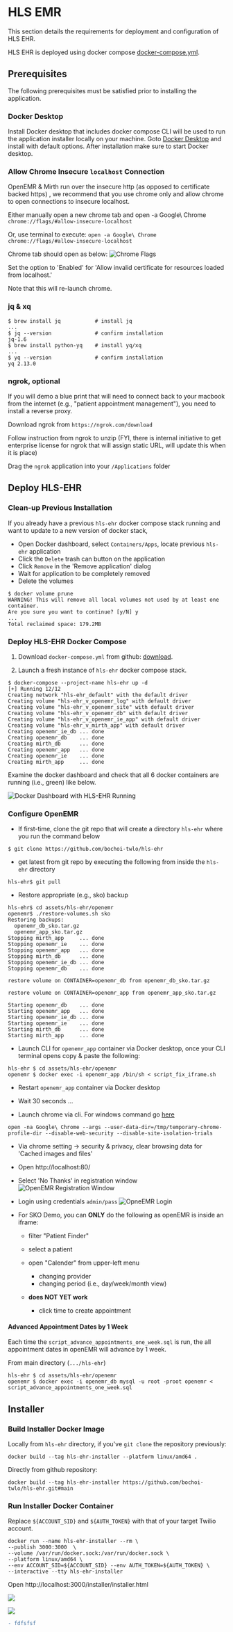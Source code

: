 # HLS EMR 

This section details the requirements for deployment and configuration of HLS EHR.

HLS EHR is deployed using docker compose [docker-compose.yml](https://github.com/bochoi-twlo/hls-ehr/blob/main/docker-compose.yml).



## Prerequisites

The following prerequisites must be satisfied prior to installing the application.

### Docker Desktop

Install Docker desktop that includes docker compose CLI will be used to run the application installer locally on your machine.
Goto [Docker Desktop](https://www.docker.com/products/docker-desktop) and install with default options.
After installation make sure to start Docker desktop.

### Allow Chrome Insecure `localhost` Connection

OpenEMR & Mirth run over the insecure http (as opposed to certificate backed https)
, we recommend that you use chrome only and allow chrome to open connections to insecure localhost.

Either manually open a new chrome tab and open -a Google\ Chrome `chrome://flags/#allow-insecure-localhost`

Or, use terminal to execute: `open -a Google\ Chrome chrome://flags/#allow-insecure-localhost`

Chrome tab should open as below:
![Chrome Flags](assets/images/chrome-flag.png)

Set the option to 'Enabled' for 'Allow invalid certificate for resources loaded from localhost.'

Note that this will re-launch chrome.


### jq & xq

```shell
$ brew install jq           # install jq
...
$ jq --version              # confirm installation
jq-1.6
$ brew install python-yq    # install yq/xq
...
$ yq --version              # confirm installation
yq 2.13.0
```

### ngrok, optional

If you will demo a blue print that will need to connect back to your macbook from the internet (e.g., "patient appointment management"), you need to install a reverse proxy.

Download ngrok from `https://ngrok.com/download`

Follow instruction from ngrok to unzip (FYI, there is internal initiative to get enterprise license for ngrok that will assign static URL, will update this when it is place)

Drag the `ngrok` application into your `/Applications` folder



## Deploy HLS-EHR

### Clean-up Previous Installation
If you already have a previous `hls-ehr` docker compose stack running and want to update to a new version of docker stack,

- Open Docker dashboard, select `Containers/Apps`, locate previous `hls-ehr` application
- Click the `Delete` trash can button on the application
- Click `Remove` in the 'Remove application' dialog
- Wait for application to be completely removed
- Delete the volumes
```shell
$ docker volume prune
WARNING! This will remove all local volumes not used by at least one container.
Are you sure you want to continue? [y/N] y
...
Total reclaimed space: 179.2MB
```

### Deploy HLS-EHR Docker Compose

1. Download `docker-compose.yml` from github: 
[download](https://raw.githubusercontent.com/bochoi-twlo/hls-ehr/main/assets/hls-ehr/docker-compose.yml).

2. Launch a fresh instance of `hls-ehr` docker compose stack.

```shell
$ docker-compose --project-name hls-ehr up -d
[+] Running 12/12
Creating network "hls-ehr_default" with the default driver
Creating volume "hls-ehr_v_openemr_log" with default driver
Creating volume "hls-ehr_v_openemr_site" with default driver
Creating volume "hls-ehr_v_openemr_db" with default driver
Creating volume "hls-ehr_v_openemr_ie_app" with default driver
Creating volume "hls-ehr_v_mirth_app" with default driver
Creating openemr_ie_db ... done
Creating openemr_db    ... done
Creating mirth_db      ... done
Creating openemr_app   ... done
Creating openemr_ie    ... done
Creating mirth_app     ... done
```

Examine the docker dashboard and check that all 6 docker containers are running (i.e., green) like below.

![Docker Dashboard with HLS-EHR Running](assets/images/docker-dashboard.png)


### Configure OpenEMR

- If first-time, clone the git repo that will create a directory `hls-ehr` where you run the command below
```shell
$ git clone https://github.com/bochoi-twlo/hls-ehr
```

- get latest from git repo by executing the following from inside the `hls-ehr` directory
```shell
hls-ehr$ git pull
```

- Restore appropriate (e.g., sko) backup
```shell
hls-ehr$ cd assets/hls-ehr/openemr
openemr$ ./restore-volumes.sh sko
Restoring backups:
  openemr_db_sko.tar.gz
  openemr_app_sko.tar.gz
Stopping mirth_app     ... done
Stopping openemr_ie    ... done
Stopping openemr_app   ... done
Stopping mirth_db      ... done
Stopping openemr_ie_db ... done
Stopping openemr_db    ... done

restore volume on CONTAINER=openemr_db from openemr_db_sko.tar.gz

restore volume on CONTAINER=openemr_app from openemr_app_sko.tar.gz

Starting openemr_db    ... done
Starting openemr_app   ... done
Starting openemr_ie_db ... done
Starting openemr_ie    ... done
Starting mirth_db      ... done
Starting mirth_app     ... done
```

- Launch CLI for `openemr_app` container via Docker desktop, once your CLI terminal opens copy & paste the following:
```shell
hls-ehr $ cd assets/hls-ehr/openemr
openemr $ docker exec -i openemr_app /bin/sh < script_fix_iframe.sh
```

- Restart `openemr_app` container via Docker desktop

- Wait 30 seconds ...

- Launch chrome via cli. For windows command go [here](https://stackoverflow.com/questions/3102819/disable-same-origin-policy-in-chrome)
```shell
open -na Google\ Chrome --args --user-data-dir=/tmp/temporary-chrome-profile-dir --disable-web-security --disable-site-isolation-trials
```

- Via chrome setting -> security & privacy, clear browsing data for 'Cached images and files'

- Open http://localhost:80/

- Select 'No Thanks' in registration window ![OpenEMR Registration Window](assets/hls-ehr/images/openemr-registration.png)

- Login using credentials `admin/pass` ![OpneEMR Login](assets/images/openemr-login.png)

- For SKO Demo, you can **ONLY** do the following as openEMR is inside an iframe:

  - filter "Patient Finder"
  - select a patient
  - open "Calender" from upper-left menu
    - changing provider
    - changing period (i.e., day/week/month view)

  - **does NOT YET work**

    - click time to create appointment

#### Advanced Appointment Dates by 1 Week

Each time the `script_advance_appointments_one_week.sql` is run, the all appointment dates in openEMR
will advance by 1 week.

From main directory (`.../hls-ehr`)
```shell
hls-ehr $ cd assets/hls-ehr/openemr
openemr $ docker exec -i openemr_db mysql -u root -proot openemr < script_advance_appointments_one_week.sql
```

## Installer

### Build Installer Docker Image

Locally from `hls-ehr` directory, if you've `git clone` the repository previously:
```shell
docker build --tag hls-ehr-installer --platform linux/amd64 .
```

Directly from github repository:

```shell
docker build --tag hls-ehr-installer https://github.com/bochoi-twlo/hls-ehr.git#main
```

### Run Installer Docker Container

Replace `${ACCOUNT_SID}` and `${AUTH_TOKEN}` with that of your target Twilio account.

```shell
docker run --name hls-ehr-installer --rm \
--publish 3000:3000  \
--volume /var/run/docker.sock:/var/run/docker.sock \
--platform linux/amd64 \
--env ACCOUNT_SID=${ACCOUNT_SID} --env AUTH_TOKEN=${AUTH_TOKEN} \
--interactive --tty hls-ehr-installer
```



Open http://localhost:3000/installer/installer.html



[![](https://img.shields.io/badge/enabled-blue?style=for-the-badge)]()

[![](https://img.shields.io/badge/enabled-blue)]()


```diff
- fdfsfsf
```

